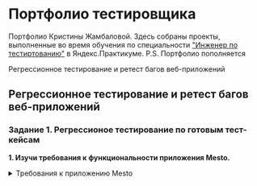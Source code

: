# <a name="up" />Портфолио тестировщика

Портфолио Кристины Жамбаловой. Здесь собраны проекты, выполненные во время обучения по специальности ["Инженер по тестиртованию"](https://practicum.yandex.ru/qa-engineer-plus/) в Яндекс.Практикуме.
P.S. Портфолио пополняется

Регрессионное тестирование и ретест багов веб-приложений

## <a name="test-design" />Регрессионное тестирование и ретест багов веб-приложений

### Задание 1. Регрессионое тестирование по готовым тест-кейсам
**1. Изучи требования к функциональности приложения Mesto.**

<details>
<summary>Требования к приложению Mesto</summary>

***

**0. Главная страница**
![Главная страница]([https://praktikum.notion.site/image/https%3A%2F%2Fcode.s3.yandex.net%2Fqa%2Fschemes%2Fproject1_mesto_1.png?table=block&id=b7932a3f-8b9e-47a0-949c-7755911220e8&spaceId=daa3be6d-804a-415d-9112-8c01fba24d73&width=1530&userId=&cache=v2](https://img.notionusercontent.com/ext/https%3A%2F%2Fcode.s3.yandex.net%2Fqa%2Fschemes%2Fproject1_mesto_1.png/size/w=1530?exp=1741291578&sig=sRa7MYXrToj3bbicuwZnP0dAVdlzjUwlZMRdrvKdFPU))



**2. Загрузи тест-кейсы и изучи их.**
**3. Протестируй приложение Mesto по тест-кейсам.**
**4. Подведи итоги работы**

Решение
